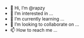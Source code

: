 - 👋 Hi, I’m @rapzy
- 👀 I’m interested in ...
- 🌱 I’m currently learning ...
- 💞️ I’m looking to collaborate on ...
- 📫 How to reach me ...

<!---
rapzy/rapzy is a ✨ special ✨ repository because its `README.md` (this file) appears on your GitHub profile.
You can click the Preview link to take a look at your changes.
--->
